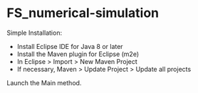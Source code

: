 # FS_numerical-simulation

Simple Installation:
- Install Eclipse IDE for Java 8 or later
- Install the Maven plugin for Eclipse (m2e)
- In Eclipse > Import > New Maven Project
- If necessary, Maven > Update Project > Update all projects

Launch the Main method.

